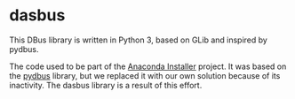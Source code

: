# dasbus
This DBus library is written in Python 3, based on GLib and inspired by pydbus.

The code used to be part of the [Anaconda Installer](https://github.com/rhinstaller/anaconda)
project. It was based on the [pydbus](https://github.com/LEW21/pydbus) library, but we replaced
it with our own solution because of its inactivity. The dasbus library is a result of this effort.
